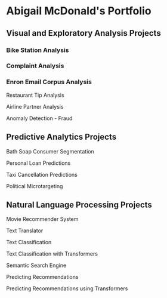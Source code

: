# Abigail McDonald's Portfolio

## Visual and Exploratory Analysis Projects

### Bike Station Analysis

### Complaint Analysis

### Enron Email Corpus Analysis

Restaurant Tip Analysis

Airline Partner Analysis

Anomaly Detection - Fraud


## Predictive Analytics Projects

Bath Soap Consumer Segmentation

Personal Loan Predictions

Taxi Cancellation Predictions

Political Microtargeting


## Natural Language Processing Projects

Movie Recommender System

Text Translator

Text Classification

Text Classification with Transformers

Semantic Search Engine

Predicting Recommendations

Predicting Recommendations using Transformers
